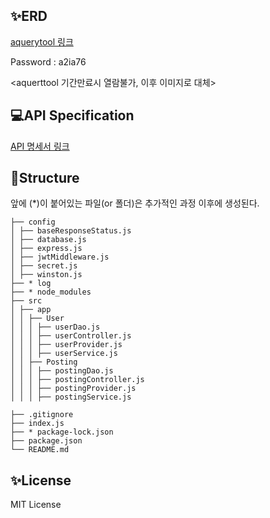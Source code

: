 ## ✨ERD

[aquerytool 링크](https://aquerytool.com/aquerymain/index/?rurl=e5d20677-5c8a-4c70-a285-85b0c89572bd&)

Password : a2ia76

<aquerttool 기간만료시 열람불가, 이후 이미지로 대체>

## 💻API Specification

[API 명세서 링크](https://docs.google.com/spreadsheets/d/1K3yR4ns25_ptuY9xEEvGObWE6k3PbYcziaaI26p9M7A/edit?usp=sharing)

## 📁Structure
앞에 (*)이 붙어있는 파일(or 폴더)은 추가적인 과정 이후에 생성된다.
```
├── config
│ ├── baseResponseStatus.js
│ ├── database.js
│ ├── express.js
│ ├── jwtMiddleware.js
│ ├── secret.js
│ ├── winston.js
├── * log
├── * node_modules
├── src
│ ├── app
│ │ ├── User
│ │ │ ├── userDao.js
│ │ │ ├── userController.js
│ │ │ ├── userProvider.js
│ │ │ ├── userService.js
│ │ ├── Posting
│ │ │ ├── postingDao.js
│ │ │ ├── postingController.js
│ │ │ ├── postingProvider.js
│ │ │ ├── postingService.js

├── .gitignore
├── index.js
├── * package-lock.json
├── package.json
└── README.md
```
## ✨License
MIT License
